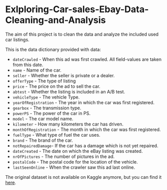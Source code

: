 # Exlploring-Car-sales-Ebay-Data-Cleaning-and-Analysis

The aim of this project is to clean the data and analyze the included used car listings.

This is the data dictionary provided with data:

- `dateCrawled` - When this ad was first crawled. All field-values are taken from this date.
- `name` - Name of the car.
- `seller` - Whether the seller is private or a dealer.
- `offerType` - The type of listing
- `price` - The price on the ad to sell the car.
- `abtest` - Whether the listing is included in an A/B test.
- `vehicleType` - The vehicle Type.
- `yearOfRegistration` - The year in which the car was first registered.
- `gearbox` - The transmission type.
- `powerPS` - The power of the car in PS.
- `model` - The car model name.
- `kilometer` - How many kilometers the car has driven.
- `monthOfRegistration` - The month in which the car was first registered.
- `fuelType` - What type of fuel the car uses.
- `brand` - The brand of the car.
- `notRepairedDamage`- If the car has a damage which is not yet repaired.
- `dateCreated` - The date on which the eBay listing was created.
- `nrOfPictures` - The number of pictures in the ad.
- `postalCode` - The postal code for the location of the vehicle.
- `lastSeenOnline` - When the crawler saw this ad last online.

The original dataset is not available on Kaggle anymore, but you can find it <a href="https://data.world/data-society/used-cars-data">here</a>.

